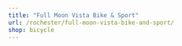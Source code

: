 ```yaml
---
title: "Full Moon Vista Bike & Sport"
url: /rochester/full-moon-vista-bike-and-sport/
shop: bicycle
---
```

